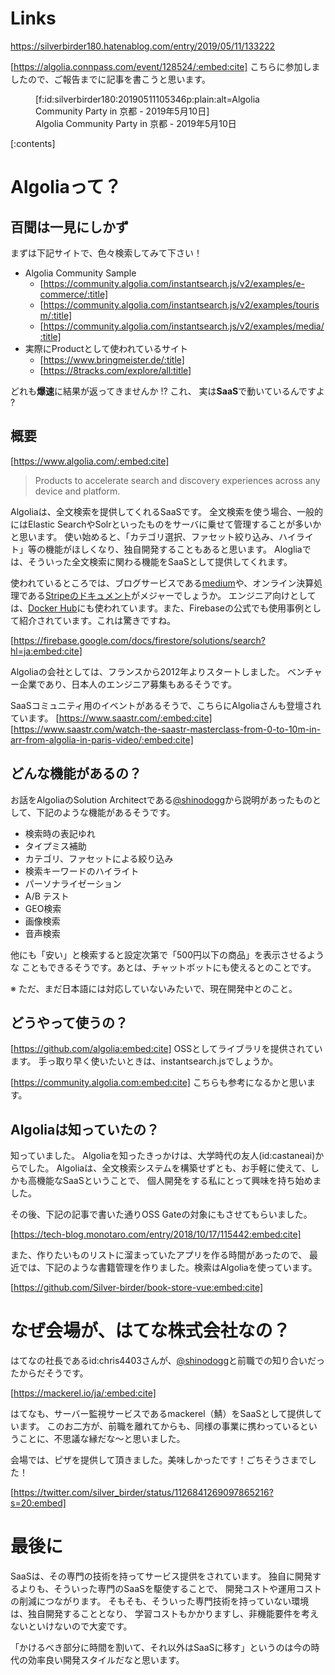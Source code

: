 <!-- 
title: Algolia Community Party in 京都 - 2019年5月10日 参加レポート
date: 2020-12-01T22:43:36+09:00
draft: false
description: description
-->
# Links
https://silverbirder180.hatenablog.com/entry/2019/05/11/133222

[https://algolia.connpass.com/event/128524/:embed:cite]
こちらに参加しましたので、ご報告までに記事を書こうと思います。

<figure class="figure-image figure-image-fotolife" title="Algolia Community Party in 京都 - 2019年5月10日">[f:id:silverbirder180:20190511105346p:plain:alt=Algolia Community Party in 京都 - 2019年5月10日]<figcaption>Algolia Community Party in 京都 - 2019年5月10日</figcaption></figure>

[:contents]

# Algoliaって？
## 百聞は一見にしかず

まずは下記サイトで、色々検索してみて下さい！

* Algolia Community Sample
  * [https://community.algolia.com/instantsearch.js/v2/examples/e-commerce/:title]
  * [https://community.algolia.com/instantsearch.js/v2/examples/tourism/:title]
  * [https://community.algolia.com/instantsearch.js/v2/examples/media/:title]
* 実際にProductとして使われているサイト
  * [https://www.bringmeister.de/:title]
  * [https://8tracks.com/explore/all:title]


どれも**爆速**に結果が返ってきませんか !? 
これ、 実は**SaaS**で動いているんですよ ?

## 概要

[https://www.algolia.com/:embed:cite]

> Products to accelerate search and discovery experiences across any device and platform.

Algoliaは、全文検索を提供してくれるSaaSです。
全文検索を使う場合、一般的にはElastic SearchやSolrといったものをサーバに乗せて管理することが多いかと思います。
使い始めると、「カテゴリ選択、ファセット絞り込み、ハイライト」等の機能がほしくなり、独自開発することもあると思います。
Alogliaでは、そういった全文検索に関わる機能をSaaSとして提供してくれます。

使われているところでは、ブログサービスである[medium](https://medium.com/)や、オンライン決算処理である[Stripeのドキュメント](https://stripe.com/docs/api)がメジャーでしょうか。
エンジニア向けとしては、[Docker Hub](https://hub.docker.com/)にも使われています。また、Firebaseの公式でも使用事例として紹介されています。これは驚きですね。

[https://firebase.google.com/docs/firestore/solutions/search?hl=ja:embed:cite]

Algoliaの会社としては、フランスから2012年よりスタートしました。
ベンチャー企業であり、日本人のエンジニア募集もあるそうです。

SaaSコミュニティ用のイベントがあるそうで、こちらにAlgoliaさんも登壇されています。
[https://www.saastr.com/:embed:cite]
[https://www.saastr.com/watch-the-saastr-masterclass-from-0-to-10m-in-arr-from-algolia-in-paris-video/:embed:cite]


## どんな機能があるの？

お話をAlgoliaのSolution Architectである[@shinodogg](https://twitter.com/shinodogg)から説明があったものとして、下記のような機能があるそうです。

* 検索時の表記ゆれ
* タイプミス補助
* カテゴリ、ファセットによる絞り込み
* 検索キーワードのハイライト
* パーソナライゼーション
* A/B テスト
* GEO検索
* 画像検索
* 音声検索

他にも「安い」と検索すると設定次第で「500円以下の商品」を表示させるような
こともできるそうです。あとは、チャットボットにも使えるとのことです。

※ ただ、まだ日本語には対応していないみたいで、現在開発中とのこと。

## どうやって使うの？

[https://github.com/algolia:embed:cite]
OSSとしてライブラリを提供されています。
手っ取り早く使いたいときは、instantsearch.jsでしょうか。

[https://community.algolia.com:embed:cite]
こちらも参考になるかと思います。

## Algoliaは知っていたの？

知っていました。
Algoliaを知ったきっかけは、大学時代の友人(id:castaneai)からでした。
Algoliaは、全文検索システムを構築せずとも、お手軽に使えて、しかも高機能なSaaSということで、
個人開発をする私にとって興味を持ち始めました。

その後、下記の記事で書いた通りOSS Gateの対象にもさせてもらいました。

[https://tech-blog.monotaro.com/entry/2018/10/17/115442:embed:cite]

また、作りたいものリストに溜まっていたアプリを作る時間があったので、
最近では、下記のような書籍管理を作りました。検索はAlgoliaを使っています。

[https://github.com/Silver-birder/book-store-vue:embed:cite]

# なぜ会場が、はてな株式会社なの？
はてなの社長であるid:chris4403さんが、[@shinodogg](https://twitter.com/shinodogg)と前職での知り合いだったからだそうです。

[https://mackerel.io/ja/:embed:cite]

はてなも、サーバー監視サービスであるmackerel（鯖）をSaaSとして提供しています。
このお二方が、前職を離れてからも、同様の事業に携わっているということに、不思議な縁だな〜と思いました。

会場では、ピザを提供して頂きました。美味しかったです！ごちそうさまでした！

[https://twitter.com/silver_birder/status/1126841269097865216?s=20:embed]

# 最後に
SaaSは、その専門の技術を持ってサービス提供をされています。
独自に開発するよりも、そういった専門のSaaSを駆使することで、
開発コストや運用コストの削減につながります。
そもそも、そういった専門技術を持っていない環境は、独自開発することとなり、
学習コストもかかりますし、非機能要件を考えないといけないので大変です。

「かけるべき部分に時間を割いて、それ以外はSaaSに移す」というのは今の時代の効率良い開発スタイルだなと思います。
